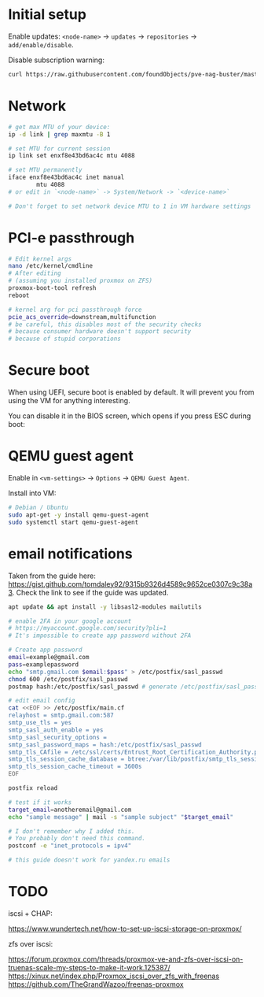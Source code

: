 
# Initial setup

Enable updates: `<node-name>` -> `updates` -> `repositories` -> `add/enable/disable`.

Disable subscription warning:
```bash
curl https://raw.githubusercontent.com/foundObjects/pve-nag-buster/master/install.sh | bash
```

# Network

```bash
# get max MTU of your device:
ip -d link | grep maxmtu -B 1

# set MTU for current session
ip link set enxf8e43bd6ac4c mtu 4088

# set MTU permanently
iface enxf8e43bd6ac4c inet manual
        mtu 4088
# or edit in `<node-name>` -> System/Network -> `<device-name>`

# Don't forget to set network device MTU to 1 in VM hardware settings
```

# PCI-e passthrough

```bash
# Edit kernel args
nano /etc/kernel/cmdline
# After editing
# (assuming you installed proxmox on ZFS)
proxmox-boot-tool refresh
reboot

# kernel arg for pci passthrough force
pcie_acs_override=downstream,multifunction
# be careful, this disables most of the security checks
# because consumer hardware doesn't support security
# because of stupid corporations
```

# Secure boot

When using UEFI, secure boot is enabled by default.
It will prevent you from using the VM for anything interesting.

You can disable it in the BIOS screen, which opens if you press ESC during boot:

# QEMU guest agent

Enable in `<vm-settings>` -> `Options` -> `QEMU Guest Agent`.

Install into VM:
```bash
# Debian / Ubuntu
sudo apt-get -y install qemu-guest-agent
sudo systemctl start qemu-guest-agent
```

# email notifications

Taken from the guide here:
https://gist.github.com/tomdaley92/9315b9326d4589c9652ce0307c9c38a3.
Check the link to see if the guide was updated.

```bash
apt update && apt install -y libsasl2-modules mailutils

# enable 2FA in your google account
# https://myaccount.google.com/security?pli=1
# It's impossible to create app password without 2FA

# Create app password
email=example@gmail.com
pass=examplepassword
echo "smtp.gmail.com $email:$pass" > /etc/postfix/sasl_passwd
chmod 600 /etc/postfix/sasl_passwd
postmap hash:/etc/postfix/sasl_passwd # generate /etc/postfix/sasl_passwd.db

# edit email config
cat <<EOF >> /etc/postfix/main.cf
relayhost = smtp.gmail.com:587
smtp_use_tls = yes
smtp_sasl_auth_enable = yes
smtp_sasl_security_options =
smtp_sasl_password_maps = hash:/etc/postfix/sasl_passwd
smtp_tls_CAfile = /etc/ssl/certs/Entrust_Root_Certification_Authority.pem
smtp_tls_session_cache_database = btree:/var/lib/postfix/smtp_tls_session_cache
smtp_tls_session_cache_timeout = 3600s
EOF

postfix reload

# test if it works
target_email=anotheremail@gmail.com
echo "sample message" | mail -s "sample subject" "$target_email"

# I don't remember why I added this.
# You probably don't need this command.
postconf -e "inet_protocols = ipv4"

# this guide doesn't work for yandex.ru emails
```

# TODO

iscsi + CHAP:

https://www.wundertech.net/how-to-set-up-iscsi-storage-on-proxmox/

zfs over iscsi:

https://forum.proxmox.com/threads/proxmox-ve-and-zfs-over-iscsi-on-truenas-scale-my-steps-to-make-it-work.125387/
https://xinux.net/index.php/Proxmox_iscsi_over_zfs_with_freenas
https://github.com/TheGrandWazoo/freenas-proxmox
